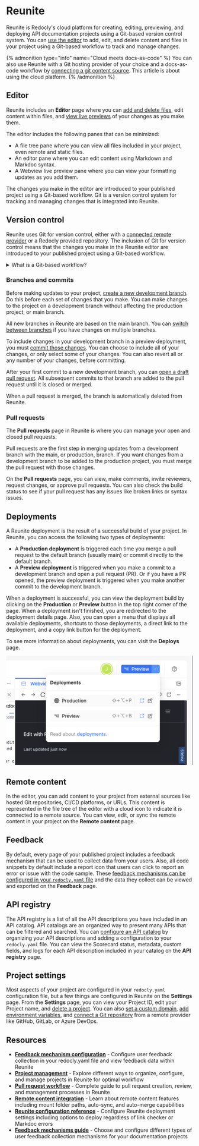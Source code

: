 # Reunite

Reunite is Redocly's cloud platform for creating, editing, previewing, and deploying API documentation projects using a Git-based version control system.
You can [use the editor](./project/use-editor.md) to add, edit, and delete content and files in your project using a Git-based workflow to track and manage changes.

{% admonition type="info" name="Cloud meets docs-as-code" %}
You can also use Reunite with a Git hosting provider of your choice and a docs-as-code workflow by [connecting a git content source](./project/connect-git/connect-git-provider.md). This article is about using the cloud platform.
{% /admonition %}

## Editor

Reunite includes an **Editor** page where you can [add and delete files](./project/use-editor.md#add-files), edit content within files, and [view live previews](./project/use-webview.md) of your changes as you make them.

The editor includes the following panes that can be minimized:

- A file tree pane where you can view all files included in your project, even remote and static files.
- An editor pane where you can edit content using Markdown and Markdoc syntax.
- A Webview live preview pane where you can view your formatting updates as you add them.

The changes you make in the editor are introduced to your published project using a Git-based workflow.
Git is a version control system for tracking and managing changes that is integrated into Reunite.

## Version control

Reunite uses Git for version control, either with a [connected remote provider](./project/connect-git/connect-git-provider.md) or a Redocly provided repository.
The inclusion of Git for version control means that the changes you make in the Reunite editor are introduced to your published project using a Git-based workflow.

<details>
<summary>What is a Git-based workflow?</summary>

  A Reunite Git-based workflow includes the following steps:

- Before making changes in your project, create a new development branch.
- After making updates, commit your changes to save them to your branch.
- Open a pull request to have your committed changes reviewed by others.
- When the pull request has been approved, it can be merged to the main project.

</details>

### Branches and commits

Before making updates to your project, [create a new development branch](./project/use-editor.md#create-a-new-branch).
Do this before each set of changes that you make.
You can make changes to the project on a development branch without affecting the production project, or main branch.

All new branches in Reunite are based on the main branch.
You can [switch between branches](./project/use-editor.md#switch-branches) if you have changes on multiple branches.

To include changes in your development branch in a preview deployment, you must [commit those changes](./project/use-editor.md#commit-updates).
You can choose to include all of your changes, or only select some of your changes.
You can also revert all or any number of your changes, before committing.

After your first commit to a new development branch, you can [open a draft pull request](./project/pull-request/open-pull-request.md#open-a-draft-pull-request).
All subsequent commits to that branch are added to the pull request until it is closed or merged.

When a pull request is merged, the branch is automatically deleted from Reunite.

### Pull requests

The **Pull requests** page in Reunite is where you can manage your open and closed pull requests.

Pull requests are the first step in merging updates from a development branch with the main, or production, branch.
If you want changes from a development branch to be added to the production project, you must merge the pull request with those changes.

On the **Pull requests** page, you can view, make comments, invite reviewers, request changes, or approve pull requests.
You can also check the build status to see if your pull request has any issues like broken links or syntax issues.

## Deployments

A Reunite deployment is the result of a successful build of your project.
In Reunite, you can access the following two types of deployments:

- A **Production deployment** is triggered each time you merge a pull request to the default branch (usually main)
  or commit directly to the default branch.
- A **Preview deployment** is triggered when you make a commit to a development branch and open a pull request (PR). Or if you have a PR opened,
  the preview deployment is triggered when you make another commit to the development branch.

When a deployment is successful, you can view the deployment build by clicking on the **Production** or **Preview** button
in the top right corner of the page. When a deployment isn't finished, you are redirected to the deployment details page.
Also, you can open a menu that displays all available deployments, shortcuts to those deployments,
a direct link to the deployment, and a copy link button for the deployment.

To see more information about deployments, you can visit the **Deploys** page.

![Deployments preview](./images/deployments-preview.png)

## Remote content

In the editor, you can add content to your project from external sources like hosted Git repositories, CI/CD platforms, or URLs.
This content is represented in the file tree of the editor with a cloud icon to indicate it is connected to a remote source.
You can view, edit, or sync the remote content in your project on the **Remote content** page.

## Feedback

By default, every page of your published project includes a feedback mechanism that can be used to collect data from your users.
Also, all code snippets by default include a report icon that users can click to report an error or issue with the code sample.
These [feedback mechanisms can be configured in your `redocly.yaml` file](../config/feedback.md) and the data they collect can be viewed and exported on the **Feedback** page.

## API registry

The API registry is a list of all the API descriptions you have included in an API catalog.
API catalogs are an organized way to present many APIs that can be filtered and searched.
You can [configure an API catalog](../config/catalog-classic.md) by organizing your API descriptions and adding a configuration to your `redocly.yaml` file.
You can view the Scorecard status, metadata, custom fields, and logs for each API description included in your catalog on the **API registry** page.

## Project settings

Most aspects of your project are configured in your `redocly.yaml` configuration file, but a few things are configured in Reunite on the **Settings** page.
From the **Settings** page, you can view your Project ID, edit your Project name, and [delete a project](./project/manage-projects.md#delete-a-project).
You can also [set a custom domain](./project/custom-domain.md), [add environment variables](./project/env-variables.md), and [connect a Git repository](./project/connect-git/connect-git-provider.md) from a remote provider like GitHub, GitLab, or Azure DevOps.

## Resources

- **[Feedback mechanism configuration](../config/feedback.md)** - Configure user feedback collection in your redocly.yaml file and view feedback data within Reunite
- **[Project management](./project/manage-projects.md)** - Explore different ways to organize, configure, and manage projects in Reunite for optimal workflow
- **[Pull request workflow](./project/pull-request/open-pull-request.md)** - Complete guide to pull request creation, review, and management processes in Reunite
- **[Remote content integration](./project/remote-content/remote-content.md)** - Learn about remote content features including mount folder paths, auto-sync, and auto-merge capabilities
- **[Reunite configuration reference](../config/reunite.md)** - Configure Reunite deployment settings including options to deploy regardless of link checker or Markdoc errors
- **[Feedback mechanisms guide](../config/feedback.md)** - Choose and configure different types of user feedback collection mechanisms for your documentation projects
